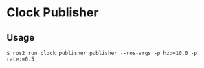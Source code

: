 # Clock Publisher

## Usage
```
$ ros2 run clock_publisher publisher --ros-args -p hz:=10.0 -p rate:=0.5
```
